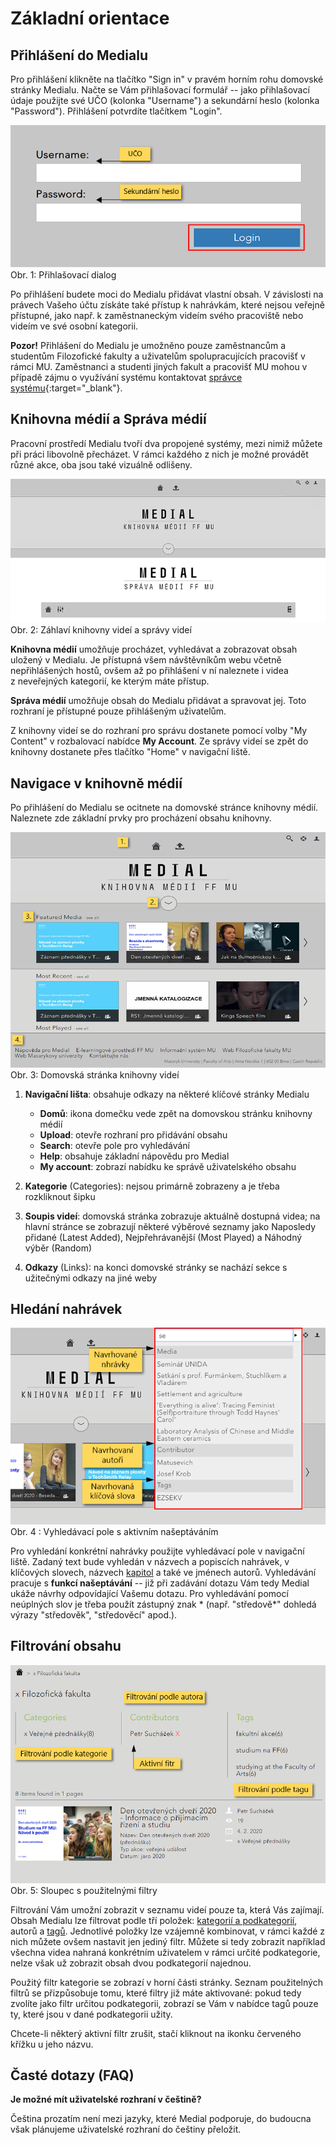 Základní orientace
==================



## Přihlášení do Medialu

Pro přihlášení klikněte na tlačítko "Sign in" v pravém horním rohu
domovské stránky Medialu. Načte se Vám přihlašovací formulář -- jako
přihlašovací údaje použijte své UČO (kolonka "Username") a sekundární
heslo (kolonka "Password"). Přihlášení potvrdíte tlačítkem "Login".

![](home/zakladni-orientace-v-medialu/login-2.0-GS.png)  
Obr. 1: Přihlašovací dialog


Po přihlášení budete moci do Medialu přidávat vlastní obsah. V
závislosti na právech Vašeho účtu získáte také přístup k nahrávkám,
které nejsou veřejně přístupné, jako např. k zaměstnaneckým videím svého
pracoviště nebo videím ve své osobní kategorii.

**Pozor!** Přihlášení do Medialu je umožněno pouze zaměstnancům a
studentům Filozofické fakulty a uživatelům spolupracujících pracovišť v
rámci MU. Zaměstnanci a studenti jiných fakult a pracovišť MU mohou v
případě zájmu o využívání systému kontaktovat [správce
systému](https://it.muni.cz/phil/ke/kontakty#main){:target="_blank"}.

## Knihovna médií a Správa médií

Pracovní prostředí Medialu tvoří dva propojené systémy, mezi nimiž
můžete při práci libovolně přecházet. V rámci každého z nich je možné
provádět různé akce, oba jsou také vizuálně odlišeny.

![](home/zakladni-orientace-v-medialu/diff_layers_torn-GS.png)  
Obr. 2: Záhlaví knihovny videí a správy videí


**Knihovna médií** umožňuje procházet, vyhledávat a zobrazovat obsah
uložený v Medialu. Je přístupná všem návštěvníkům webu včetně
nepřihlášených hostů, ovšem až po přihlášení v ní naleznete i videa
z neveřejných kategorií, ke kterým máte přístup.

**Správa médií** umožňuje obsah do Medialu přidávat a spravovat jej.
Toto rozhraní je přístupné pouze přihlášeným uživatelům.

Z knihovny videí se do rozhraní pro správu dostanete pomocí volby "My
Content" v rozbalovací nabídce **My Account**. Ze správy videí se zpět
do knihovny dostanete přes tlačítko "Home" v navigační liště.

## Navigace v knihovně médií

Po přihlášení do Medialu se ocitnete na domovské stránce knihovny médií.
Naleznete zde základní prvky pro procházení obsahu knihovny.

![](home/zakladni-orientace-v-medialu/home-2.5-GS.png)  
Obr. 3: Domovská stránka knihovny videí

1.  **Navigační lišta**: obsahuje odkazy na některé klíčové stránky
    Medialu

    -   **Domů**: ikona domečku vede zpět na domovskou stránku knihovny
    médií
    -   **Upload**: otevře rozhraní pro přidávání obsahu
    -   **Search**: otevře pole pro vyhledávání
    -   **Help**: obsahuje základní nápovědu pro Medial
    -   **My account**: zobrazí nabídku ke správě uživatelského obsahu

2. **Kategorie** (Categories): nejsou primárně zobrazeny a je třeba
rozkliknout šipku

3. **Soupis videí**: domovská stránka zobrazuje aktuálně dostupná videa; na
hlavní stránce se zobrazují některé výběrové seznamy jako Naposledy
přidané (Latest Added), Nejpřehrávanější (Most Played) a Náhodný výběr
(Random)

4. **Odkazy** (Links): na konci domovské stránky se nachází sekce s
užitečnými odkazy na jiné weby

## Hledání nahrávek

![](home/zakladni-orientace-v-medialu/search-GS.png)  
Obr. 4 : Vyhledávací pole s aktivním našeptáváním

Pro vyhledání konkrétní nahrávky použijte vyhledávací pole v navigační
liště. Zadaný text bude vyhledán v názvech a popiscích nahrávek, v
klíčových slovech, názvech
[kapitol](/medialdocs/jak-muazu-dodatecne-upravit-metadata/#jak-u-nahravek-nastavit-kapitoly)
a také ve jménech autorů. Vyhledávání pracuje s **funkcí našeptávání**
-- již při zadávání dotazu Vám tedy Medial ukáže návrhy odpovídající
Vašemu dotazu. Pro vyhledávání pomocí neúplných slov je třeba použít
zástupný znak * (např. "středově*" dohledá výrazy "středověk",
"středověcí" apod.).

## Filtrování obsahu

![](home/zakladni-orientace-v-medialu/filter-2.0-GS.png)  
Obr. 5: Sloupec s použitelnými filtry


Filtrování Vám umožní zobrazit v seznamu videí pouze ta, která Vás
zajímají. Obsah Medialu lze filtrovat podle tří položek: [kategorií a
podkategorií](/medialdocs/jak-je-obsah-v-medialu-organizovan), autorů a
[tagů](/medialdocs/jak-je-obsah-v-medialu-organizovan#TOC-Tagy).
Jednotlivé položky lze vzájemně kombinovat, v rámci každé z nich můžete
ovšem nastavit jen jediný filtr. Můžete si tedy zobrazit například
všechna videa nahraná konkrétním uživatelem v rámci určité podkategorie,
nelze však už zobrazit obsah dvou podkategorií najednou.

Použitý filtr kategorie se zobrazí v horní části stránky. Seznam
použitelných filtrů se přizpůsobuje tomu, které filtry již máte
aktivované: pokud tedy zvolíte jako filtr určitou podkategorii, zobrazí
se Vám v nabídce tagů pouze ty, které jsou v dané podkategorii užity.

Chcete-li některý aktivní filtr zrušit, stačí kliknout na ikonku
červeného křížku u jeho názvu.

## Časté dotazy (FAQ)

**Je možné mít uživatelské rozhraní v češtině?**

Čeština prozatím není mezi jazyky, které Medial podporuje, do budoucna
však plánujeme uživatelské rozhraní do češtiny přeložit.
